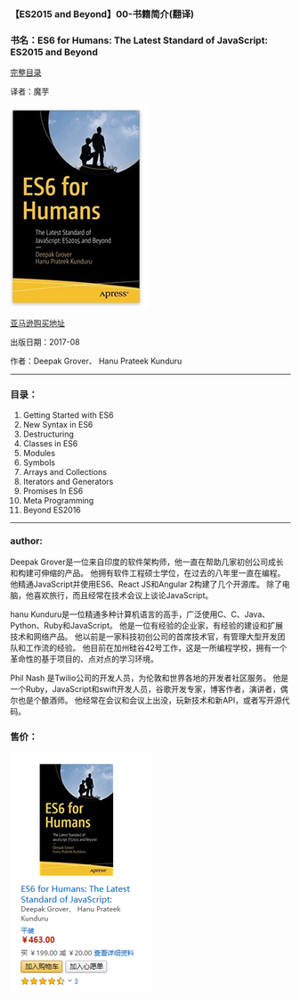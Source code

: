 ### 【ES2015 and Beyond】00-书籍简介(翻译)



### 书名：ES6 for Humans: The Latest Standard of JavaScript: ES2015 and Beyond

[完整目录](ES6-for-humans.md)

译者：魔芋







![1528584630254](00.assets/1528584630254.png)

[亚马逊购买地址](https://www.amazon.cn/dp/1484226224/ref=sr_1_1?s=digital-text&ie=UTF8&qid=1528516616&sr=8-1&keywords=ES6+for+human)



出版日期：2017-08

作者：Deepak Grover、 Hanu Prateek Kunduru 



---



### 目录：

1. Getting Started with ES6
2. New Syntax in ES6
3. Destructuring
4. Classes in ES6
5. Modules
6. Symbols
7. Arrays and Collections
8. Iterators and Generators
9. Promises In ES6
10. Meta Programming
11. Beyond ES2016



---

### author:



Deepak Grover是一位来自印度的软件架构师，他一直在帮助几家初创公司成长和构建可伸缩的产品。 他拥有软件工程硕士学位，在过去的八年里一直在编程。 他精通JavaScript并使用ES6、React JS和Angular 2构建了几个开源库。 除了电脑，他喜欢旅行，而且经常在技术会议上谈论JavaScript。 



hanu Kunduru是一位精通多种计算机语言的高手，广泛使用C、C、Java、Python、Ruby和JavaScript。 他是一位有经验的企业家，有经验的建设和扩展技术和网络产品。 他以前是一家科技初创公司的首席技术官，有管理大型开发团队和工作流的经验。 他目前在加州硅谷42号工作，这是一所编程学校，拥有一个革命性的基于项目的、点对点的学习环境。 



Phil Nash 是Twilio公司的开发人员，为伦敦和世界各地的开发者社区服务。 他是一个Ruby，JavaScript和swift开发人员，谷歌开发专家，博客作者，演讲者，偶尔也是个酿酒师。 他经常在会议和会议上出没，玩新技术和新API，或者写开源代码。 



### 售价：

![1528593119609](00.assets/1528593119609.png)

